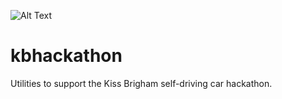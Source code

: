 ![Alt Text](https://i.imgur.com/sIfdrlt.gif)

# kbhackathon
Utilities to support the Kiss Brigham self-driving car hackathon.
